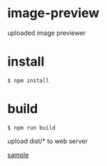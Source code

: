 # image-preview
uploaded image previewer

# install

```
$ npm install
```

# build

```
$ npm run build
```

upload dist/* to web server

[sample](https://piroz.github.io/image-preview)